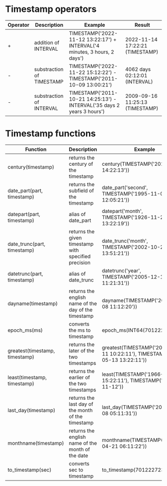 # Timestamp operators
| Operator | Description | Example | Result |
| ----------- | ----------- |  ----------- |  ----------- |
| + | addition of INTERVAL | TIMESTAMP('2022-11-12 13:22:17') + INTERVAL('4 minutes, 3 hours, 2 days') | 2022-11-14 17:22:21 (TIMESTAMP) | 
| - | substraction of TIMESTAMP | TIMESTAMP('2022-11-22 15:12:22') - TIMESTAMP('2011-10-09 13:00:21') | 4062 days 02:12:01 (INTERVAL)|
| - | substraction of INTERVAL | TIMESTAMP('2011-10-21 14:25:13') - INTERVAL('35 days 2 years 3 hours') | 2009-09-16 11:25:13 (TIMESTAMP) |
# Timestamp functions
| Function | Description | Example | Result |
| ----------- | ----------- |  ----------- |  ----------- |
| century(timestamp) | returns the century of the timestamp | century(TIMESTAMP('2013-12-11 14:22:13')) | 21 (INT64) | 
| date_part(part, timestamp) | returns the subfield of the timestamp | date_part('second', TIMESTAMP('1995-11-02 12:05:21')) | 21 (INT64) |
| datepart(part, timestamp) | alias of date_part | datepart('month', TIMESTAMP('1926-11-21 13:22:19')) | 11 (INT64) |
| date_trunc(part, timestamp) | returns the given timestamp with specified precision | date_trunc('month', TIMESTAMP('2002-10-21 13:51:21')) | 2002-10-01 00:00:00 (TIMESTAMP) |
| datetrunc(part, timestamp) | alias of date_trunc | datetrunc('year', TIMESTAMP('2005-12-11 11:21:31')) | 2005-01-01 00:00:00 (TIMESTAMP) |
| dayname(timestamp) | returns the english name of the day of the timestamp | dayname(TIMESTAMP('2022-11-08 11:12:20')) | Tuesday (STRING) | 
| epoch_ms(ms) | converts the ms to timestamp | epoch_ms(INT64(701222402100)) | 1992-03-22 00:00:02.1 (TIMESTAMP) |
| greatest(timestamp, timestamp) | returns the later of the two timestamps | greatest(TIMESTAMP('2013-12-11 10:22:11'), TIMESTAMP('2011-05-13 13:22:11')) | 2013-12-11 10:22:11 (TIMESTAMP) |
| least(timestamp, timestamp) | returns the earlier of the two timestamps | least(TIMESTAMP('1966-12-21 15:22:11'), TIMESTAMP('2005-11-12')) | 1966-12-21 15:22:11 (TIMESTAMP) |
| last_day(timestamp)	| returns the last day of the month of the timestamp | last_day(TIMESTAMP('2022-11-08 05:11:31')) | 2022-11-30 (DATE) |
| monthname(timestamp) | returns the english name of the month of the date | monthname(TIMESTAMP('2022-04-21 06:11:22')) | April (STRING) |
| to_timestamp(sec)	| converts sec to timestamp | to_timestamp(701222723) | 1992-03-22 00:05:23 (TIMESTAMP) |
